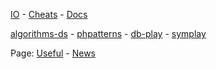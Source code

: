 [IO](https://github.com/cylmat/cylmat.github.io) - [Cheats](https://github.com/cylmat/cheats) - [Docs](https://github.com/cylmat/docs)

[algorithms-ds](https://github.com/cylmat/algorithms-ds) - [phpatterns](https://github.com/cylmat/phpatterns) - [db-play](https://github.com/cylmat/db-play) - [symplay](https://github.com/cylmat/symplay)  

Page: [Useful](https://cylmat.github.io/useful) - [News](https://cylmat.github.io/news)

<!--
**cylmat/cylmat** is a ✨ _special_ ✨ repository because its `README.md` (this file) appears on your GitHub profile.

Here are some ideas to get you started:

- 🔭 I’m currently working on ...
- 🌱 I’m currently learning ...
- 👯 I’m looking to collaborate on ...
- 🤔 I’m looking for help with ...
- 💬 Ask me about ...
- 📫 How to reach me: ...
- 😄 Pronouns: ...
- ⚡ Fun fact: ...
-->
